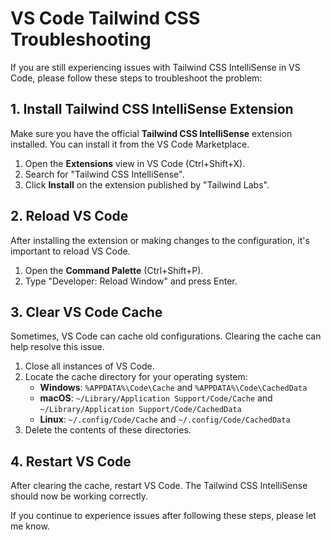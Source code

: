 # VS Code Tailwind CSS Troubleshooting

If you are still experiencing issues with Tailwind CSS IntelliSense in VS Code, please follow these steps to troubleshoot the problem:

## 1. Install Tailwind CSS IntelliSense Extension

Make sure you have the official **Tailwind CSS IntelliSense** extension installed. You can install it from the VS Code Marketplace.

1.  Open the **Extensions** view in VS Code (Ctrl+Shift+X).
2.  Search for "Tailwind CSS IntelliSense".
3.  Click **Install** on the extension published by "Tailwind Labs".

## 2. Reload VS Code

After installing the extension or making changes to the configuration, it's important to reload VS Code.

1.  Open the **Command Palette** (Ctrl+Shift+P).
2.  Type "Developer: Reload Window" and press Enter.

## 3. Clear VS Code Cache

Sometimes, VS Code can cache old configurations. Clearing the cache can help resolve this issue.

1.  Close all instances of VS Code.
2.  Locate the cache directory for your operating system:
    *   **Windows**: `%APPDATA%\Code\Cache` and `%APPDATA%\Code\CachedData`
    *   **macOS**: `~/Library/Application Support/Code/Cache` and `~/Library/Application Support/Code/CachedData`
    *   **Linux**: `~/.config/Code/Cache` and `~/.config/Code/CachedData`
3.  Delete the contents of these directories.

## 4. Restart VS Code

After clearing the cache, restart VS Code. The Tailwind CSS IntelliSense should now be working correctly.

If you continue to experience issues after following these steps, please let me know.
